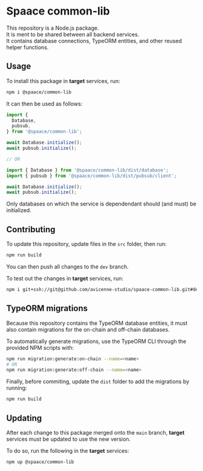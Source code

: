 # Spaace common-lib

This repository is a Node.js package.\
It is ment to be shared between all backend services.\
It contains database connections, TypeORM entities, and other reused helper functions.

## Usage

To install this package in **target** services, run:

```sh
npm i @spaace/common-lib
```

It can then be used as follows:

```typescript
import {
  Database,
  pubsub,
} from '@spaace/common-lib';

await Database.initialize();
await pubsub.initialize();

// OR

import { Database } from '@spaace/common-lib/dist/database';
import { pubsub } from '@spaace/common-lib/dist/pubsub/client';

await Database.initialize();
await pubsub.initialize();
```

Only databases on which the service is dependendant should (and must) be initialized.

## Contributing

To update this repository, update files in the `src` folder, then run:

```sh
npm run build
```

You can then push all changes to the `dev` branch.

To test out the changes in **target** services, run:

```sh
npm i git+ssh://git@github.com/avicenne-studio/spaace-common-lib.git#dev
```

## TypeORM migrations

Because this repository contains the TypeORM database entities, it must also contain migrations for the on-chain and off-chain databases.

To automatically generate migrations, use the TypeORM CLI through the provided NPM scripts with:

```sh
npm run migration:generate:on-chain --name=<name>
# OR
npm run migration:generate:off-chain --name=<name>
```

Finally, before commiting, update the `dist` folder to add the migrations by running:

```sh
npm run build
```

## Updating

After each change to this package merged onto the `main` branch, **target** services must be updated to use the new version.

To do so, run the following in the **target** services:

```sh
npm up @spaace/common-lib
```
